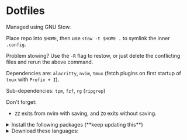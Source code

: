 # Dotfiles

Managed using GNU Stow.

Place repo into `$HOME`, then use `stow -t $HOME .` to symlink the inner `.config`.

Problem stowing? Use the `-R` flag to restow, or just delete the conflicting files and rerun the above command.

Dependencies are: `alacritty`, `nvim`, `tmux` (fetch plugins on first startup of `tmux` with `Prefix + I`).

Sub-dependencies: `tpm`, `fzf`, `rg` (`ripgrep`)

Don't forget:

- `ZZ` exits from nvim with saving, and `ZQ` exits without saving.

<details>
<summary>Install the following packages (**keep updating this**)</summary>

- `git`
- `kdiff3`
- `bat`
- `zoxide`
- `fzf`
- `ripgrep`
- `tpm`
- `alacritty`
- `stow`
- `mpv`
- `zip`
- `treesitter` (yes, the system package, need the cli)
- `tmux`
- `sdkman`

</details>

<details>
<summary>Download these languages:</summary>
-`rust`
-`zig`
-`go`
</details>
